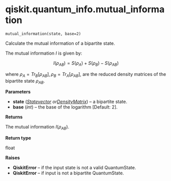 # qiskit.quantum\_info.mutual\_information

<span id="undefined" />

`mutual_information(state, base=2)`

Calculate the mutual information of a bipartite state.

The mutual information $I$ is given by:

$$
I(\rho_{AB}) = S(\rho_A) + S(\rho_B) - S(\rho_{AB})
$$

where $\rho_A=Tr_B[\rho_{AB}], \rho_B=Tr_A[\rho_{AB}]$, are the reduced density matrices of the bipartite state $\rho_{AB}$.

**Parameters**

*   **state** ([*Statevector*](qiskit.quantum_info.Statevector#qiskit.quantum_info.Statevector "qiskit.quantum_info.Statevector")  *or*[*DensityMatrix*](qiskit.quantum_info.DensityMatrix#qiskit.quantum_info.DensityMatrix "qiskit.quantum_info.DensityMatrix")) – a bipartite state.
*   **base** (*int*) – the base of the logarithm \[Default: 2].

**Returns**

The mutual information $I(\rho_{AB})$.

**Return type**

float

**Raises**

*   **QiskitError** – if the input state is not a valid QuantumState.
*   **QiskitError** – if input is not a bipartite QuantumState.

